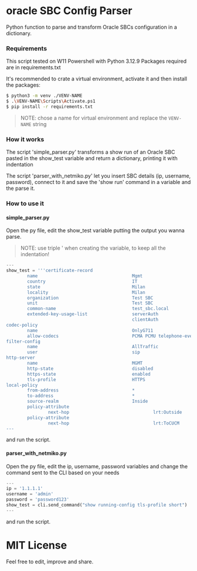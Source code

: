 # oracle SBC Config Parser

Python function to parse and transform Oracle SBCs configuration in a dictionary.

### Requirements

This script tested on W11 Powershell with Python 3.12.9
Packages required are in requirements.txt

It's recommended to crate a virtual environment, activate it and then install the packages:

```sh
$ python3 -m venv ./VENV-NAME
$ .\VENV-NAME\Scripts\Activate.ps1
$ pip install -r requirements.txt
```

>NOTE: chose a name for virtual environment and replace the `VENV-NAME` string

### How it works

The script 'simple_parser.py' transforms a show run of an Oracle SBC pasted in the show_test variable and return a dictionary, printing it with indentation

The script 'parser_with_netmiko.py' let you insert SBC details (ip, username, password), connect to it and save the 'show run' command in a variable and the parse it.

### How to use it

#### simple_parser.py
Open the py file, edit the show_test variable putting the output you wanna parse.
>NOTE: use triple ' when creating the variable, to keep all the indentation!
```python
---
show_test = '''certificate-record
        name                                    Mgmt
        country                                 IT
        state                                   Milan
        locality                                Milan
        organization                            Test SBC
        unit                                    Test SBC
        common-name                             test_sbc.local
        extended-key-usage-list                 serverAuth
                                                clientAuth
codec-policy
        name                                    OnlyG711
        allow-codecs                            PCMA PCMU telephone-event
filter-config
        name                                    AllTraffic
        user                                    sip
http-server
        name                                    MGMT
        http-state                              disabled
        https-state                             enabled
        tls-profile                             HTTPS
local-policy
        from-address                            *
        to-address                              *
        source-realm                            Inside
        policy-attribute
                next-hop                                lrt:Outside
        policy-attribute
                next-hop                                lrt:ToCUCM
---
```

and run the script.

#### parser_with_netmiko.py
Open the py file, edit the ip, username, password variables and change the command sent to the CLI based on your needs

```python
---
ip = '1.1.1.1'
username = 'admin'
password = 'password123'
show_test = cli.send_command("show running-config tls-profile short")
---
```

and run the script.

# MIT License
Feel free to edit, improve and share.
